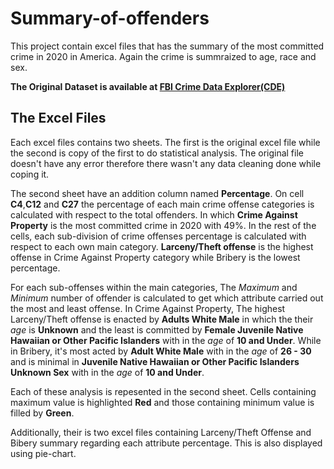# Summary-of-offenders
This project contain excel files that has the summary of the most committed crime in 2020 in America.
Again the crime is summraized to age, race and sex.

**The Original Dataset is available at [FBI Crime Data Explorer(CDE)](https://crime-data-explorer.app.cloud.gov)** 

## The Excel Files
Each excel files contains two sheets. The first is the original excel file while the second is copy of the first to do statistical analysis.
The original file doesn't have any error therefore there wasn't any data cleaning done while coping it.

The second sheet have an addition column named **Percentage**. On cell **C4**,**C12** and **C27** the percentage of each main crime offense categories is calculated with respect to the total offenders. In which **Crime Against Property** is the most committed crime in 2020 with 49%.
In the rest of the cells, each sub-division of crime offenses percentage is calculated with respect to each own main category. **Larceny/Theft offense** is the highest offense in Crime Against Property category while Bribery is the lowest percentage.

For each sub-offenses within the main categories, The *Maximum* and *Minimum* number of offender is calculated to get which attribute carried out the most and least offense. In Crime Against Property, The highest Larceny/Theft offense is enacted by **Adults White Male** in which the their *age* is **Unknown** and the least is committed by **Female Juvenile Native Hawaiian or Other Pacific Islanders** with in the *age* of **10 and Under**. While in Bribery, it's most acted by **Adult White Male** with in the *age* of **26 - 30** and is minimal in **Juvenile Native Hawaiian or Other Pacific Islanders Unknown Sex** with in the *age* of **10 and Under**.

Each of these analysis is repesented in the second sheet. Cells containing maximum value is highlighted **Red** and those containing minimum value is filled by **Green**.

Additionally, their is two excel files containing Larceny/Theft Offense and Bibery summary regarding each attribute percentage. This is also displayed using pie-chart.


